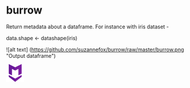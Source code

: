 # burrow

Return metadata about a dataframe. For instance with iris dataset -

data.shape <- datashape(iris)

![alt text] (https://github.com/suzannefox/burrow/raw/master/burrow.png "Output dataframe")

![alt text](https://github.com/adam-p/markdown-here/raw/master/src/common/images/icon48.png "Logo Title Text 1")
